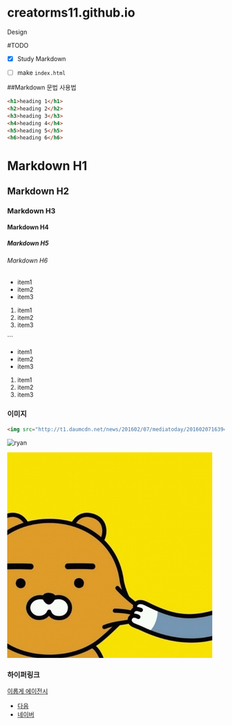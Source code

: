 # creatorms11.github.io
Design

#TODO
- [x] Study Markdown
- [  ] make `index.html`


##Markdown 문법 사용법

```html
<h1>heading 1</h1>
<h2>heading 2</h2>
<h3>heading 3</h3>
<h4>heading 4</h4>
<h5>heading 5</h5>
<h6>heading 6</h6>
```

# Markdown H1
## Markdown H2
### Markdown H3
#### Markdown H4
##### Markdown H5
###### Markdown H6


<ul>
	<li>item1</li>
	<li>item2</li>
	<li>item3</li>
</ul>

<ol>
	<li>item1</li>
	<li>item2</li>
	<li>item3</li>
</ol>
```

- item1
- item2
- item3

1. item1
1. item2
1. item3

### 이미지
```html
<img src="http://t1.daumcdn.net/news/201602/07/mediatoday/20160207163947598kela.jpg" alt="ryan" width="520" height="708">
```
<img src="http://t1.daumcdn.net/news/201602/07/mediatoday/20160207163947598kela.jpg" alt="ryan" width="260" height="354">



<!--![ryan](http://t1.daumcdn.net/news/201602/07/mediatoday/20160207163947598kela.jpg)-->

![ryan](Assets/ryan01.png "ryan01")

### 하이퍼링크 

<a href ="http://iropke.com">이롭게 에이전시</a>

-  [다음](http://www.daum.net)
-  [네이버](http://www.naver.com) 